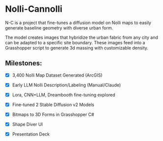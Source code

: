 # Nolli-Cannolli

N-C is a project that fine-tunes a diffusion model on Nolli maps to easily generate baseline geometry with diverse urban form. 

The model creates images that hybridize the urban fabric from any city and can be adapted to a specific site boundary. These images feed into a Grasshopper script to generate 3d massing with customizable density.

## Milestones:

-[x] 3,400 Nolli Map Dataset Generated (ArcGIS)

-[x] Early LLM Nolli Description/Labeling (Manual/Claude)

-[x] Lora, CNN+LLM, Dreambooth fine-tuning explored

-[x] Fine-tuned 2 Stable Diffusion v2 Models

-[x] Bitmaps to 3D Forms in Grasshopper C#

-[x] Shape Diver UI

-[x] Presentation Deck
